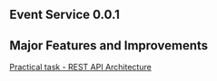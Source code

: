 ## Event Service 0.0.1

## Major Features and Improvements
[Practical task - REST API Architecture](../Homework.md)